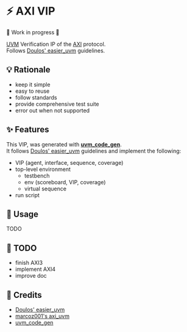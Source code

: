 # ⚡️ AXI VIP
🚧 Work in progress 🚧

[UVM](https://en.wikipedia.org/wiki/Universal_Verification_Methodology) Verification IP of the [AXI](https://developer.arm.com/documentation/ihi0022/e/AMBA-AXI3-and-AXI4-Protocol-Specification) protocol.  
Follows [Doulos' easier_uvm](https://www.doulos.com/knowhow/systemverilog/uvm/easier-uvm/) guidelines.

## 💡 Rationale
   - keep it simple
   - easy to reuse
   - follow standards
   - provide comprehensive test suite
   - error out when not supported

## ✨ Features
This VIP, was generated with [**uvm_code_gen**](https://github.com/antoinemadec/uvm_code_gen).  
It follows [Doulos' easier_uvm](https://www.doulos.com/knowhow/systemverilog/uvm/easier-uvm/) guidelines and implement the following:
  - VIP (agent, interface, sequence, coverage)
  - top-level environment
    - testbench
    - env (scoreboard, VIP, coverage)
    - virtual sequence
  - run script

## 🚀 Usage
TODO

## 🚧 TODO
  - finish AXI3
  - implement AXI4
  - improve doc

## 🙏 Credits
  - [Doulos' easier_uvm](https://www.doulos.com/knowhow/systemverilog/uvm/easier-uvm/)
  - [marcoz001's axi_uvm](https://github.com/marcoz001/axi-uvm)
  - [uvm_code_gen](https://github.com/antoinemadec/uvm_code_gen)
